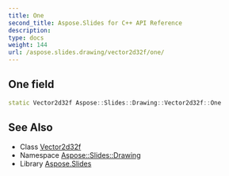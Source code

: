 ```yaml
---
title: One
second_title: Aspose.Slides for C++ API Reference
description: 
type: docs
weight: 144
url: /aspose.slides.drawing/vector2d32f/one/
---
```

## One field




```cpp
static Vector2d32f Aspose::Slides::Drawing::Vector2d32f::One
```

## See Also

* Class [Vector2d32f](../)
* Namespace [Aspose::Slides::Drawing](../../)
* Library [Aspose.Slides](../../../)